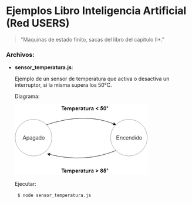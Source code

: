 # Ejemplos Libro Inteligencia Artificial (Red USERS)
> "Maquinas de estado finito, sacas del libro del capitulo II*."

### Archivos:

- **sensor_temperatura.js**: 

  Ejemplo de un sensor de temperatura que activa o desactiva un interruptor, si la misma supera los 50°C.
  
  Diagrama:
  
  ![N|Solid](https://github.com/damiancipolat/State-Machines-js/blob/master/libro_ia/doc/sensor.png?raw=true)

  Ejecutar:
  
  ```sh   
   $ node sensor_temperatura.js
  ```
